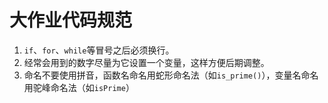 # 大作业代码规范

1. `if`、`for`、`while`等冒号之后必须换行。
2. 经常会用到的数字尽量为它设置一个变量，这样方便后期调整。
3. 命名不要使用拼音，函数名命名用蛇形命名法（如`is_prime()`），变量名命名用驼峰命名法（如`isPrime`）